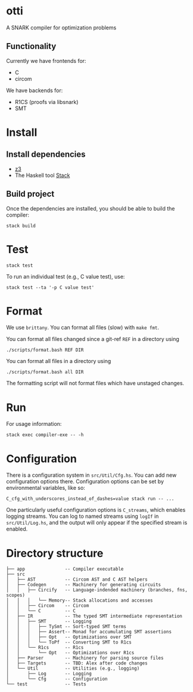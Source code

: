 # otti
A SNARK compiler for optimization problems

## Functionality
Currently we have frontends for:
- C
- circom

We have backends for:
- R1CS (proofs via libsnark)
- SMT

# Install

## Install dependencies

- [z3](https://github.com/Z3Prover/z3)
- The Haskell tool [Stack](https://docs.haskellstack.org/en/stable/README/)

## Build project

Once the dependencies are installed, you should be able to build the compiler:

```
stack build
```

# Test

```
stack test
```

To run an individual test (e.g., C value test), use:

```
stack test --ta '-p C value test'
```

# Format

We use `brittany`. You can format all files (slow) with `make fmt`.


You can format all files changed since a git-ref `REF` in a directory using
```
./scripts/format.bash REF DIR
```

You can format all files in a directory using

```
./scripts/format.bash all DIR
```

The formatting script will not format files which have unstaged changes.

# Run

For usage information:

```
stack exec compiler-exe -- -h
```

# Configuration

There is a configuration system in `src/Util/Cfg.hs`. You can add new
configuration options there. Configuration options can be set by environmental
variables, like so:

```
C_cfg_with_underscores_instead_of_dashes=value stack run -- ...
```

One particularly useful configuration options is `C_streams`, which enables
logging streams. You can log to named streams using `logIf` in
`src/Util/Log.hs`, and the output will only appear if the specified stream is
enabled.

# Directory structure

```
├── app               -- Compiler executable
├── src
│   ├── AST           -- Circom AST and C AST helpers
│   ├── Codegen       -- Machinery for generating circuits
│   │   ├── Circify   -- Language-indended machinery (branches, fns, scopes)
│   │   │   └── Memory-- Stack allocations and accesses
│   │   ├── Circom    -- Circom
│   │   └── C         -- C
│   ├── IR            -- The typed SMT intermediate representation
│   │   ├── SMT       -- Logging
│   │   │   ├── TySmt -- Sort-typed SMT terms
│   │   │   ├── Assert-- Monad for accumulating SMT assertions
│   │   │   ├── Opt   -- Optimizations over SMT
│   │   │   └── ToPf  -- Converting SMT to R1cs
│   │   └── R1cs      -- R1cs
│   │       └── Opt   -- Optimizations over R1cs
│   ├── Parser        -- Machinery for parsing source files
│   ├── Targets       -- TBD: Alex after code changes
│   └── Util          -- Utilities (e.g., logging)
│       ├── Log       -- Logging
│       └── Cfg       -- Configuration
└── test              -- Tests
```


